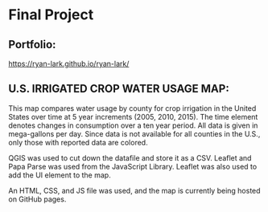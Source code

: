 # Final Project
## Portfolio:
https://ryan-lark.github.io/ryan-lark/

## U.S. IRRIGATED CROP WATER USAGE MAP:
This map compares water usage by county for crop irrigation in the United States over time at 5 year increments (2005, 2010, 2015). The time element denotes changes in consumption over a ten year period. All data is given in mega-gallons per day. Since data is not available for all counties in the U.S., only those with reported data are colored.

QGIS was used to cut down the datafile and store it as a CSV. Leaflet and Papa Parse was used from the JavaScript Library. Leaflet was also used to add the UI element to the map. 

An HTML, CSS, and JS file was used, and the map is currently being hosted on GitHub pages.